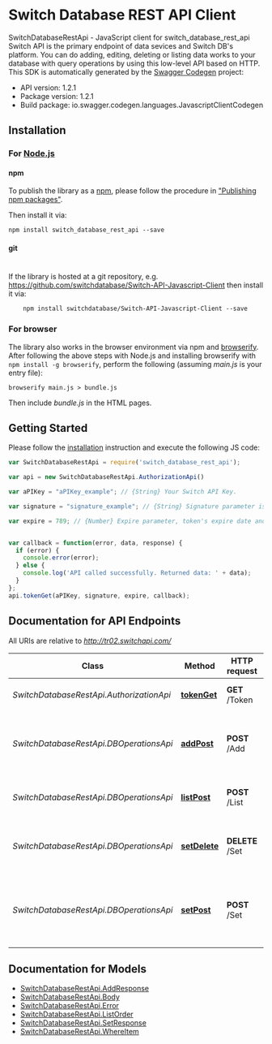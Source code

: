 # Switch Database REST API Client

SwitchDatabaseRestApi - JavaScript client for switch_database_rest_api
Switch API is the primary endpoint of data sevices and Switch DB's platform. You can do adding, editing, deleting or listing data works to your database with query operations by using this low-level API based on HTTP.
This SDK is automatically generated by the [Swagger Codegen](https://github.com/swagger-api/swagger-codegen) project:

- API version: 1.2.1
- Package version: 1.2.1
- Build package: io.swagger.codegen.languages.JavascriptClientCodegen

## Installation

### For [Node.js](https://nodejs.org/)

#### npm

To publish the library as a [npm](https://www.npmjs.com/),
please follow the procedure in ["Publishing npm packages"](https://docs.npmjs.com/getting-started/publishing-npm-packages).

Then install it via:

```shell
npm install switch_database_rest_api --save
```

#### git
#
If the library is hosted at a git repository, e.g.
https://github.com/switchdatabase/Switch-API-Javascript-Client
then install it via:

```shell
    npm install switchdatabase/Switch-API-Javascript-Client --save
```

### For browser

The library also works in the browser environment via npm and [browserify](http://browserify.org/). After following
the above steps with Node.js and installing browserify with `npm install -g browserify`,
perform the following (assuming *main.js* is your entry file):

```shell
browserify main.js > bundle.js
```

Then include *bundle.js* in the HTML pages.

## Getting Started

Please follow the [installation](#installation) instruction and execute the following JS code:

```javascript
var SwitchDatabaseRestApi = require('switch_database_rest_api');

var api = new SwitchDatabaseRestApi.AuthorizationApi()

var aPIKey = "aPIKey_example"; // {String} Your Switch API Key.

var signature = "signature_example"; // {String} Signature parameter is generated as md5(APISecret + ExpireTimestamp) format.

var expire = 789; // {Number} Expire parameter, token's expire date and time information must be proper to ISO 8601 standarts and Unix Time format with msec information.


var callback = function(error, data, response) {
  if (error) {
    console.error(error);
  } else {
    console.log('API called successfully. Returned data: ' + data);
  }
};
api.tokenGet(aPIKey, signature, expire, callback);

```

## Documentation for API Endpoints

All URIs are relative to *http://tr02.switchapi.com/*

Class | Method | HTTP request | Description
------------ | ------------- | ------------- | -------------
*SwitchDatabaseRestApi.AuthorizationApi* | [**tokenGet**](docs/AuthorizationApi.md#tokenGet) | **GET** /Token | Generate Access Token
*SwitchDatabaseRestApi.DBOperationsApi* | [**addPost**](docs/DBOperationsApi.md#addPost) | **POST** /Add | Add is used for adding a data object to the list created at Switch DB.
*SwitchDatabaseRestApi.DBOperationsApi* | [**listPost**](docs/DBOperationsApi.md#listPost) | **POST** /List | It&#39;s used for listing a data added before.
*SwitchDatabaseRestApi.DBOperationsApi* | [**setDelete**](docs/DBOperationsApi.md#setDelete) | **DELETE** /Set | It&#39;s used for deleting a data added before at Switch DB.
*SwitchDatabaseRestApi.DBOperationsApi* | [**setPost**](docs/DBOperationsApi.md#setPost) | **POST** /Set | It&#39;s used for updating a data object that is already added to Switch DB.


## Documentation for Models

 - [SwitchDatabaseRestApi.AddResponse](docs/AddResponse.md)
 - [SwitchDatabaseRestApi.Body](docs/Body.md)
 - [SwitchDatabaseRestApi.Error](docs/Error.md)
 - [SwitchDatabaseRestApi.ListOrder](docs/ListOrder.md)
 - [SwitchDatabaseRestApi.SetResponse](docs/SetResponse.md)
 - [SwitchDatabaseRestApi.WhereItem](docs/WhereItem.md)